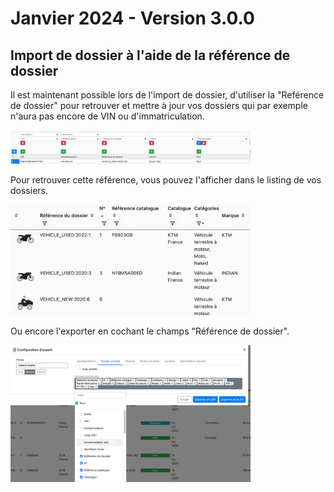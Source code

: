 # Janvier 2024 - Version 3.0.0

## Import de dossier à l'aide de la référence de dossier

Il est maintenant possible lors de l'import de dossier, d'utiliser la "Reférence de dossier" 
pour retrouver et mettre à jour vos dossiers qui par exemple n'aura pas encore de VIN ou d'immatriculation.

<img width="384" src="https://raw.githubusercontent.com/yuzer-software/release-notes/master/release-notes/3.0.0/dealer-file-ref/import.png"/>

Pour retrouver cette référence, vous pouvez l'afficher dans le listing de vos dossiers.

<img width="384" src="https://raw.githubusercontent.com/yuzer-software/release-notes/master/release-notes/3.0.0/dealer-file-ref/listing.png"/>

Ou encore l'exporter en cochant le champs "Référence de dossier".

<img width="384" src="https://raw.githubusercontent.com/yuzer-software/release-notes/master/release-notes/3.0.0/dealer-file-ref/export.png"/>